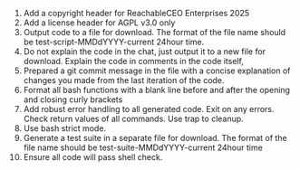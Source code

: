 1. Add a copyright header for ReachableCEO Enterprises 2025
2. Add a license header for AGPL v3.0 only
3. Output code to a file for download. The format of the file name should be test-script-MMDdYYYY-current 24hour time. 
4. Do not explain the code in the chat, just output it to a new file for download. Explain the code in comments in the code itself, 
5. Prepared a git commit message in the file with a concise explanation of changes you made from the last iteration of the code. 
6. Format all bash functions with a blank line before and after the opening and closing curly brackets 
7. Add robust error handling to all generated code. Exit on any errors. Check return values of all commands. Use trap to cleanup. 
8. Use bash strict mode.  
9. Generate a test suite in a separate file for download. The format of the file name should be test-suite-MMDdYYYY-current 24hour time
10. Ensure all code will pass shell check. 


